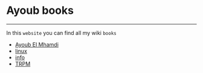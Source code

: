 # Ayoub books
--------------

In this `website` you can find all my wiki `books`
- [Ayoub El Mhamdi](./)
- [linux](../linux/index.html)
- [info](../info/index.html)
- [TRPM](../TRPM/index.html)
